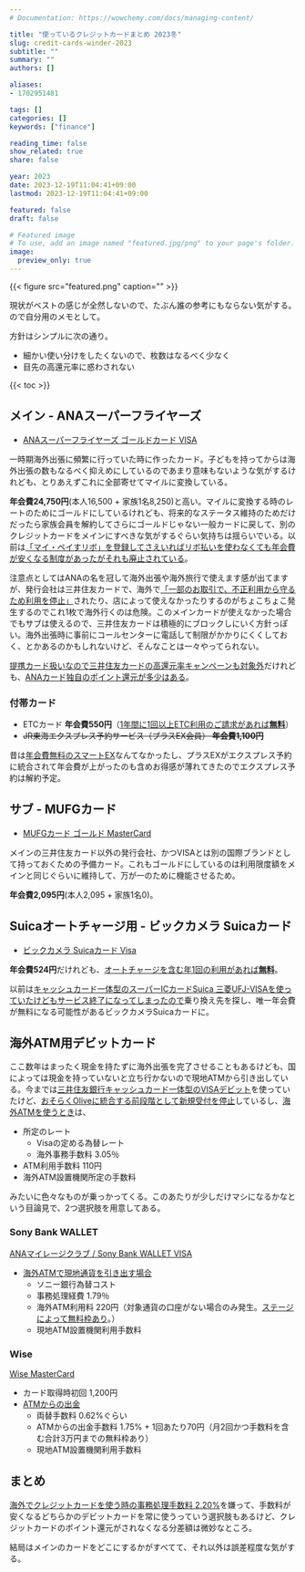 ```yaml
---
# Documentation: https://wowchemy.com/docs/managing-content/

title: "使っているクレジットカードまとめ 2023冬"
slug: credit-cards-winder-2023
subtitle: ""
summary: ""
authors: []

aliases:
- 1702951481

tags: []
categories: []
keywords: ["finance"]

reading_time: false
show_related: true
share: false

year: 2023
date: 2023-12-19T11:04:41+09:00
lastmod: 2023-12-19T11:04:41+09:00

featured: false
draft: false

# Featured image
# To use, add an image named "featured.jpg/png" to your page's folder.
image:
  preview_only: true
---
```


{{< figure src="featured.png" caption="" >}}

現状がベストの感じが全然しないので、たぶん誰の参考にもならない気がする。ので自分用のメモとして。

方針はシンプルに次の通り。

- 細かい使い分けをしたくないので、枚数はなるべく少なく
- 目先の高還元率に惑わされない

{{< toc >}}

## メイン - ANAスーパーフライヤーズ

- [ANAスーパーフライヤーズ ゴールドカード VISA](https://www.ana.co.jp/ja/jp/amc/premium/sfc/)

一時期海外出張に頻繁に行っていた時に作ったカード。子どもを持ってからは海外出張の数もなるべく抑えめにしているのであまり意味もないような気がするけれども、とりあえずこれに全部寄せてマイルに変換している。

**年会費24,750円**(本人16,500 + 家族1名8,250)と高い。マイルに変換する時のレートのためにゴールドにしているけれども、将来的なステータス維持のためだけだったら家族会員を解約してさらにゴールドじゃない一般カードに戻して、別のクレジットカードをメインにすべきな気がするぐらい気持ちは揺らいでいる。以前は[「マイ・ペイすリボ」を登録してさえいればリボ払いを使わなくても年会費が安くなる制度があったがそれも廃止されている](https://www.smbc-card.com/mem/cardinfo/cardinfo4020279.jsp)。

注意点としてはANAの名を冠して海外出張や海外旅行で使えます感が出てますが、発行会社は三井住友カードで、海外で[「一部のお取引で、不正利用から守るため利用を停止」](https://www.smbc-card.com/mem/info/unavailable.jsp?id=shop)されたり、店によって使えなかったりするのがちょこちょこ発生するのでこれ1枚で海外行くのは危険。このメインカードが使えなかった場合でもサブは使えるので、三井住友カードは積極的にブロックしにいく方針っぽい。海外出張時に事前にコールセンターに電話して制限がかかりにくくしておく、とかあるのかもしれないけど、そんなことは一々やってられない。

[提携カード扱いなので三井住友カードの高還元率キャンペーンも対象外](https://qa.smbc-card.com/mem/detail?site=4H4A00IO&id=1508)だけれども、[ANAカード独自のポイント還元が多少はある](https://www.ana.co.jp/ja/jp/shoppingandlife/supermarket/tameru_seveneleven/)。


### 付帯カード

- ETCカード **年会費550円**（[1年間に1回以上ETC利用のご請求があれば**無料**](https://qa.smbc-card.com/mem/hojin/detail?site=4H4A00IO&category=13&id=294)）
- ~~JR東海エクスプレス予約サービス（プラスEX会員） **年会費1,100円**~~

昔は[年会費無料のスマートEX](https://jr-central.co.jp/ex/point/smart-difference/)なんてなかったし、プラスEXがエクスプレス予約に統合されて年会費が上がったのも含めお得感が薄れてきたのでエクスプレス予約は解約予定。


## サブ - MUFGカード

- [MUFGカード ゴールド MasterCard](https://www.cr.mufg.jp/landing/mufgcard/fc/071/gold/index.html)

メインの三井住友カード以外の発行会社、かつVISAとは別の国際ブランドとして持っておくための予備カード。これもゴールドにしているのは利用限度額をメインと同じぐらいに維持して、万が一のために機能させるため。

**年会費2,095円**(本人2,095 + 家族1名0)。


## Suicaオートチャージ用 - ビックカメラ Suicaカード

- [ビックカメラ Suicaカード Visa](https://www.jreast.co.jp/card/first/bic/)

**年会費524円**だけれども、[オートチャージを含む年1回の利用があれば**無料**](https://faq.viewcard.co.jp/faq/show/2943)。

以前は[キャッシュカード一体型のスーパーICカードSuica 三菱UFJ-VISAを使っていたけどもサービス終了になってしまったので](https://www.bk.mufg.jp/tsukau/credit/kaiin_minasama/syuuryou_suica/index.html)乗り換え先を探し、唯一年会費が無料になる可能性があるビックカメラSuicaカードに。



## 海外ATM用デビットカード

ここ数年はまったく現金を持たずに海外出張を完了させることもあるけども、国によっては現金を持っていないと立ち行かないので現地ATMから引き出している。今までは[三井住友銀行キャッシュカード一体型のVISAデビット](https://www.smbc.co.jp/kojin/debit/)を使っていたけど、[おそらくOliveに統合する前段階として新規受付を停止](https://www.smbc.co.jp/notice/20231020_suspension.html)しているし、[海外ATMを使うとき](https://qa.smbc.co.jp/faq/show/2141)は、

- 所定のレート
  - Visaの定める為替レート
  - 海外事務手数料 3.05％
- ATM利用手数料 110円
- 海外ATM設置機関所定の手数料

みたいに色々なものが乗っかってくる。このあたりが少しだけマシになるかなという目論見で、2つ選択肢を用意してある。

### Sony Bank WALLET

[ANAマイレージクラブ / Sony Bank WALLET VISA](https://www.ana.co.jp/ja/jp/amc/anasbw/)

- [海外ATMで現地通貨を引き出す場合](https://moneykit.net/visitor/sbw/sbw09.html)
  - ソニー銀行為替コスト
  - 事務処理経費 1.79％
  - 海外ATM利用料 220円（対象通貨の口座がない場合のみ発生。[ステージによって無料枠あり](https://moneykit.net/visitor/fx/fx28.html)。）
  - 現地ATM設置機関利用手数料

### Wise

[Wise MasterCard](https://wise.com/jp/card/)

- カード取得時初回 1,200円
- [ATMからの出金](https://wise.com/jp/pricing/card-fees)
  - 両替手数料 0.62%ぐらい
  - ATMからの出金手数料 1.75% + 1回あたり70円（月2回かつ手数料を含む合計3万円までの無料枠あり）
  - 現地ATM設置機関利用手数料

## まとめ

[海外でクレジットカードを使う時の事務処理手数料 2.20%](https://www.smbc-card.com/mem/service/sec/kaigai01.jsp)を嫌って、手数料が安くなるどちらかのデビットカードを常に使うっていう選択肢もあるけど、クレジットカードのポイント還元がされなくなる分差額は微妙なところ。

結局はメインのカードをどこにするかがすべてて、それ以外は誤差程度な気がする。
